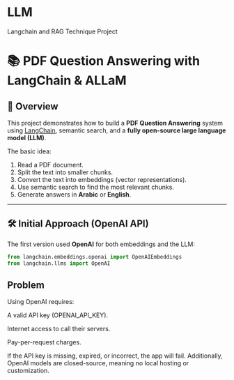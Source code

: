 # LLM
Langchain and RAG Technique Project 

# 📚 PDF Question Answering with LangChain & ALLaM

## 🚀 Overview
This project demonstrates how to build a **PDF Question Answering** system using [LangChain](https://www.langchain.com/), semantic search, and a **fully open-source large language model (LLM)**.

The basic idea:
1. Read a PDF document.
2. Split the text into smaller chunks.
3. Convert the text into embeddings (vector representations).
4. Use semantic search to find the most relevant chunks.
5. Generate answers in **Arabic** or **English**.

---

## 🛠 Initial Approach (OpenAI API)
The first version used **OpenAI** for both embeddings and the LLM:

```python
from langchain.embeddings.openai import OpenAIEmbeddings
from langchain.llms import OpenAI
```
## Problem
Using OpenAI requires:

A valid API key (OPENAI_API_KEY).

Internet access to call their servers.

Pay-per-request charges.

If the API key is missing, expired, or incorrect, the app will fail.
Additionally, OpenAI models are closed-source, meaning no local hosting or customization.
